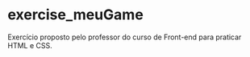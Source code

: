 # exercise_meuGame
 Exercício proposto pelo professor do curso de Front-end para praticar HTML e CSS.
